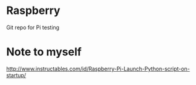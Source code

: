# Raspberry
Git repo for Pi testing

# Note to myself
http://www.instructables.com/id/Raspberry-Pi-Launch-Python-script-on-startup/
